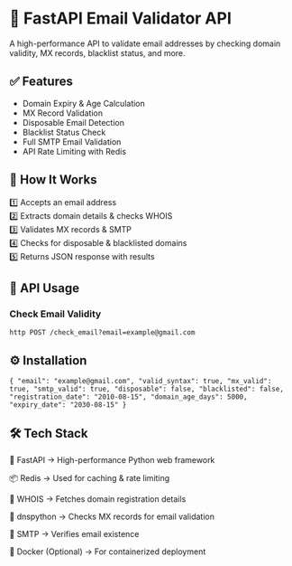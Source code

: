 # 🚀 FastAPI Email Validator API  

A high-performance API to validate email addresses by checking domain validity, MX records, blacklist status, and more.  

## ✅ Features  
- Domain Expiry & Age Calculation  
- MX Record Validation  
- Disposable Email Detection  
- Blacklist Status Check  
- Full SMTP Email Validation  
- API Rate Limiting with Redis  

## 📡 How It Works  
1️⃣ Accepts an email address  
2️⃣ Extracts domain details & checks WHOIS  
3️⃣ Validates MX records & SMTP  
4️⃣ Checks for disposable & blacklisted domains  
5️⃣ Returns JSON response with results  

## 🔗 API Usage  
### **Check Email Validity**  
```http POST /check_email?email=example@gmail.com```

## ⚙️ Installation
`{
  "email": "example@gmail.com",
  "valid_syntax": true,
  "mx_valid": true,
  "smtp_valid": true,
  "disposable": false,
  "blacklisted": false,
  "registration_date": "2010-08-15",
  "domain_age_days": 5000,
  "expiry_date": "2030-08-15"
}`

## 🛠️ Tech Stack
🚀 FastAPI → High-performance Python web framework

📦 Redis → Used for caching & rate limiting

📡 WHOIS → Fetches domain registration details

📩 dnspython → Checks MX records for email validation

📮 SMTP → Verifies email existence

🐳 Docker (Optional) → For containerized deployment


